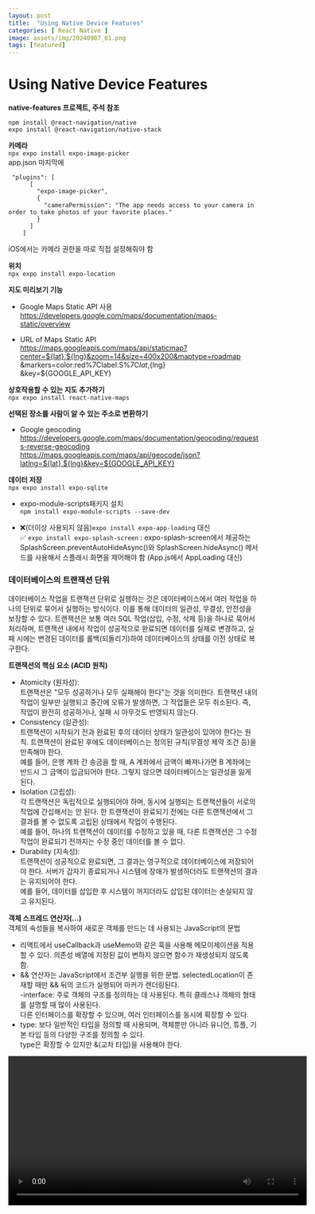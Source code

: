 ```yaml
---  
layout: post  
title:  "Using Native Device Features"  
categories: [ React Native ]  
image: assets/img/20240907_01.png  
tags: [featured]  
---  
```

  
# Using Native Device Features  
  
**native-features 프로젝트, 주석 참조**  
  
`npm install @react-navigation/native`    
`expo install @react-navigation/native-stack`    
  
**카메라**   
`npx expo install expo-image-picker`  
app.json 마지막에   
  
```  
 "plugins": [  
      [  
        "expo-image-picker",  
        {  
          "cameraPermission": "The app needs access to your camera in order to take photos of your favorite places."  
        }  
      ]  
    ]  
```  
  
iOS에서는 카메라 권한을 따로 직접 설정해줘야 함  
  
**위치**  
`npx expo install expo-location`  
  
**지도 미리보기 기능**  
- Google Maps Static API 사용  
https://developers.google.com/maps/documentation/maps-static/overview  
  
- URL of Maps Static API  
https://maps.googleapis.com/maps/api/staticmap?center=${lat},${lng}&zoom=14&size=400x200&maptype=roadmap  
&markers=color:red%7Clabel:S%7C${lat},${lng}  
&key=${GOOGLE_API_KEY}  
  
**상호작용할 수 있는 지도 추가하기**  
`npx expo install react-native-maps`  
  
**선택된 장소를 사람이 알 수 있는 주소로 변환하기**  
- Google geocoding  
https://developers.google.com/maps/documentation/geocoding/requests-reverse-geocoding  
https://maps.googleapis.com/maps/api/geocode/json?latlng=${lat},${lng}&key=${GOOGLE_API_KEY}  
  
**데이터 저장**  
`npx expo install expo-sqlite`  
  
- expo-module-scripts패키지 설치  
`npm install expo-module-scripts --save-dev`  
  
  
- ❌(더이상 사용되지 않음)`expo install expo-app-loading` 대신  
✅ `expo install expo-splash-screen` : expo-splash-screen에서 제공하는 SplashScreen.preventAutoHideAsync()와 SplashScreen.hideAsync() 메서드를 사용해서 스플래시 화면을 제어해야 함  (App.js에서 AppLoading 대신)  
  
  
### 데이터베이스의 트랜잭션 단위  
데이터베이스 작업을 트랜잭션 단위로 실행하는 것은 데이터베이스에서 여러 작업을 하나의 단위로 묶어서 실행하는 방식이다. 이를 통해 데이터의 일관성, 무결성, 안전성을 보장할 수 있다. 트랜잭션은 보통 여러 SQL 작업(삽입, 수정, 삭제 등)을 하나로 묶어서 처리하며, 트랜잭션 내에서 작업이 성공적으로 완료되면 데이터를 실제로 변경하고, 실패 시에는 변경된 데이터를 롤백(되돌리기)하여 데이터베이스의 상태를 이전 상태로 복구한다.  
  
**트랜잭션의 핵심 요소 (ACID 원칙)**  
- Atomicity (원자성):  
트랜잭션은 "모두 성공하거나 모두 실패해야 한다"는 것을 의미한다. 트랜잭션 내의 작업이 일부만 실행되고 중간에 오류가 발생하면, 그 작업들은 모두 취소된다. 즉, 작업이 완전히 성공하거나, 실패 시 아무것도 반영되지 않는다.  
- Consistency (일관성):  
트랜잭션이 시작되기 전과 완료된 후의 데이터 상태가 일관성이 있어야 한다는 원칙. 트랜잭션이 완료된 후에도 데이터베이스는 정의된 규칙(무결성 제약 조건 등)을 만족해야 한다.  
예를 들어, 은행 계좌 간 송금을 할 때, A 계좌에서 금액이 빠져나가면 B 계좌에는 반드시 그 금액이 입금되어야 한다. 그렇지 않으면 데이터베이스는 일관성을 잃게 된다.  
- Isolation (고립성):  
각 트랜잭션은 독립적으로 실행되어야 하며, 동시에 실행되는 트랜잭션들이 서로의 작업에 간섭해서는 안 된다. 한 트랜잭션이 완료되기 전에는 다른 트랜잭션에서 그 결과를 볼 수 없도록 고립된 상태에서 작업이 수행된다.  
예를 들어, 하나의 트랜잭션이 데이터를 수정하고 있을 때, 다른 트랜잭션은 그 수정 작업이 완료되기 전까지는 수정 중인 데이터를 볼 수 없다.  
- Durability (지속성):  
트랜잭션이 성공적으로 완료되면, 그 결과는 영구적으로 데이터베이스에 저장되어야 한다. 서버가 갑자기 종료되거나 시스템에 장애가 발생하더라도 트랜잭션의 결과는 유지되어야 한다.  
예를 들어, 데이터를 삽입한 후 시스템이 꺼지더라도 삽입된 데이터는 손실되지 않고 유지된다.  
  
**객체 스프레드 연산자(...)**   
객체의 속성들을 복사하여 새로운 객체를 만드는 데 사용되는 JavaScript의 문법  
  
- 리액트에서 useCallback과 useMemo와 같은 훅을 사용해 메모이제이션을 적용할 수 있다. 의존성 배열에 지정된 값이 변하지 않으면 함수가 재생성되지 않도록 함.  
- && 연산자는 JavaScript에서 조건부 실행을 위한 문법. selectedLocation이 존재할 때만 && 뒤의 코드가 실행되어 마커가 렌더링된다.  
-interface: 주로 객체의 구조를 정의하는 데 사용된다. 특히 클래스나 객체의 형태를 설명할 때 많이 사용된다.  
다른 인터페이스를 확장할 수 있으며, 여러 인터페이스를 동시에 확장할 수 있다.  
- type: 보다 일반적인 타입을 정의할 때 사용되며, 객체뿐만 아니라 유니언, 튜플, 기본 타입 등의 다양한 구조를 정의할 수 있다.  
type은 확장할 수 있지만 &(교차 타입)을 사용해야 한다.  
  
<video controls width="600">            
  <source src="/NextGenWebDev/assets/img/20240831_01.mp4" type="video/mp4">            
  Your browser does not support the video tag.            
</video>       
    